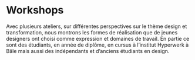 # Workshops

Avec plusieurs ateliers, sur diff&eacute;rentes perspectives sur le th&egrave;me design et transformation, nous montrons les formes de r&eacute;alisation que de jeunes designers ont choisi comme expression et domaines de travail. En partie ce sont des &eacute;tudiants, en ann&eacute;e de dipl&ocirc;me, en cursus &agrave; l&rsquo;institut Hyperwerk &agrave; B&acirc;le mais aussi des ind&eacute;pendants et d&rsquo;anciens &eacute;tudiants en design. 